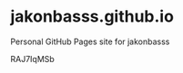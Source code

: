 # jakonbasss.github.io
Personal GitHub Pages site for jakonbasss













































RAJ7IqMSb
